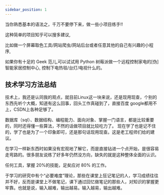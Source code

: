 ```yaml
---
sidebar_position: 1
---
```


当你熟悉基本的语法之，千万不要停下来，做一些小项目练手!!

这种简单的项目知乎可以搜多建议,

比如做一个屏幕取色工具/网站爬虫/网站后台或者任意其他的自己有兴趣的小程序,

如果你有十足的 Geek 范儿,可以试试用 Python 树莓派做一个远程控制家电的[伪]智能家居控制中心, 控制下电热毯/台灯/电视什么的。

## 技术学习方法总结

技术上，我还是认同我的观点，就目前Linux这一块来说，还是现用现查，个别的东西先听个大概，知道有这么回事，回头工作真碰到了，直接百度 google都用不上，CSDN上各种足够了。

数据库（sql）、数据结构、编程能力、面向对象、掌握一门语言，都是比较重要的，同时还得懂一些算法，不然的话做项目就比较吃力了。
现在学了也是记不住的，学了也是为了一个印象即可，还是那句话现用现查。这是老工程师们给的建议。

在学习一样新东西时如果没有宏观地了解它，而是直接钻进一个点开始，是很容易走弯路的。很多朋友说练了好多年仍然没方向，缺失的就是这种整体全面的认识。

任何工具，掌握 20%的技能，足矣应对 80% 的工作。

于学习的研究中有个“必要难度”理论，那些在课堂上狂记笔记的人，学习成绩往往并不好，反而是课堂上不做笔记，课下通过回忆做笔记的那些人，对知识的掌握更牢靠。也就是说，输入越难，输出越易。输入越易，输出越难。